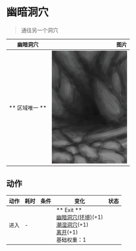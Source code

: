 # 幽暗洞穴  
> 通往另一个洞穴  
  
  幽暗洞穴  |   图片   
 ----  |  ----:   
 ** 区域唯一 **  |  <img decoding="async" src="Sprite/CaveEntrance.png" href="a.md" style="max-width:300px;max-height:300px;">   
  
## 动作  
动作  |  耗时  |  条件  |  变化  |  状态  
----  |  ----  |  ----  |  ----  |  ----  
进入<br>  |  -  |    |  ** Exit **<br>  [幽暗洞穴(环境)](Env_CaveDark.md)(+1)<br>  [潮湿洞穴](DarkCaveCaveExit.md)(+1)<br>  [离开](DarkCaveExit.md)(+1)<br>基础权重：1<br>  |    

